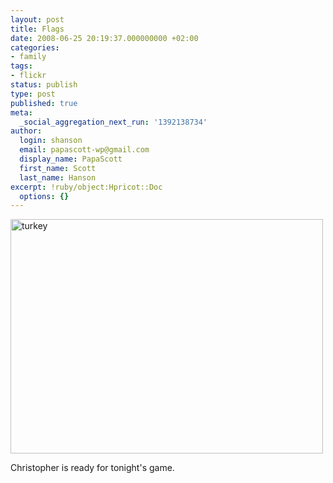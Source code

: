 ```yaml
---
layout: post
title: Flags
date: 2008-06-25 20:19:37.000000000 +02:00
categories:
- family
tags:
- flickr
status: publish
type: post
published: true
meta:
  _social_aggregation_next_run: '1392138734'
author:
  login: shanson
  email: papascott-wp@gmail.com
  display_name: PapaScott
  first_name: Scott
  last_name: Hanson
excerpt: !ruby/object:Hpricot::Doc
  options: {}
---
```

<p><a href="http://www.flickr.com/photos/51035717986@N01/2611310980" title="View 'turkey' on Flickr.com"><img src="http://farm4.static.flickr.com/3106/2611310980_ba323fe8f7.jpg" alt="turkey" border="0" width="500" height="375" /></a></p>
<p>Christopher is ready for tonight's game.</p>
